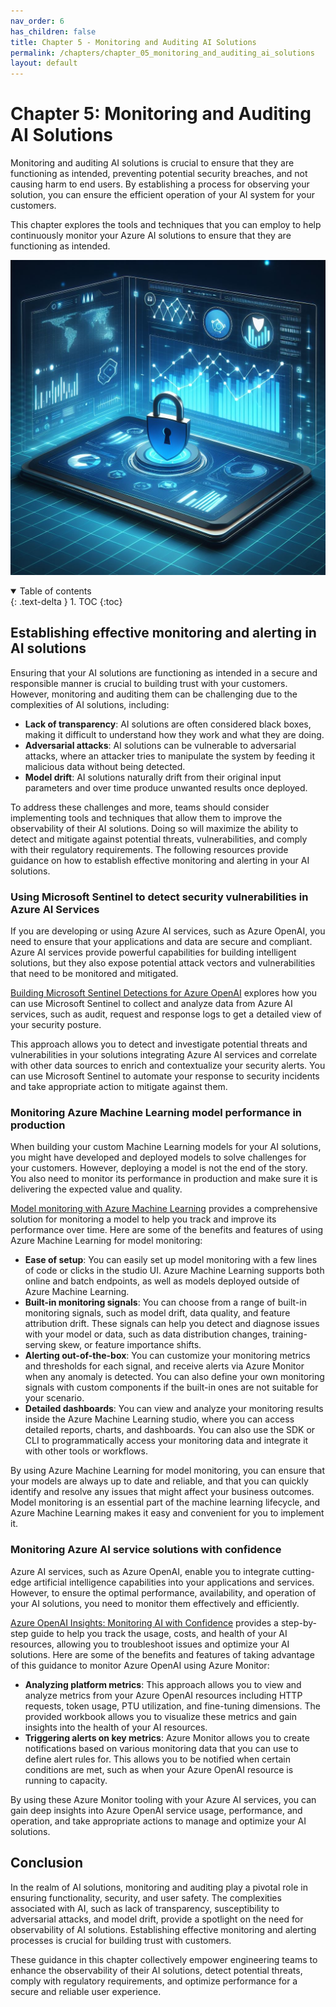 ```yaml
---
nav_order: 6
has_children: false
title: Chapter 5 - Monitoring and Auditing AI Solutions
permalink: /chapters/chapter_05_monitoring_and_auditing_ai_solutions
layout: default
---
```


# Chapter 5: Monitoring and Auditing AI Solutions

Monitoring and auditing AI solutions is crucial to ensure that they are functioning as intended, preventing potential security breaches, and not causing harm to end users. By establishing a process for observing your solution, you can ensure the efficient operation of your AI system for your customers.

This chapter explores the tools and techniques that you can employ to help continuously monitor your Azure AI solutions to ensure that they are functioning as intended.

![Monitoring and Auditing AI Solutions](../media/chapter_05.jpg)

<details open markdown="block">
  <summary>
    Table of contents
  </summary>
  {: .text-delta }
1. TOC
{:toc}
</details>

## Establishing effective monitoring and alerting in AI solutions

Ensuring that your AI solutions are functioning as intended in a secure and responsible manner is crucial to building trust with your customers. However, monitoring and auditing them can be challenging due to the complexities of AI solutions, including:

- **Lack of transparency**: AI solutions are often considered black boxes, making it difficult to understand how they work and what they are doing.
- **Adversarial attacks**: AI solutions can be vulnerable to adversarial attacks, where an attacker tries to manipulate the system by feeding it malicious data without being detected.
- **Model drift**: AI solutions naturally drift from their original input parameters and over time produce unwanted results once deployed.

To address these challenges and more, teams should consider implementing tools and techniques that allow them to improve the observability of their AI solutions. Doing so will maximize the ability to detect and mitigate against potential threats, vulnerabilities, and comply with their regulatory requirements. The following resources provide guidance on how to establish effective monitoring and alerting in your AI solutions.

### Using Microsoft Sentinel to detect security vulnerabilities in Azure AI Services

If you are developing or using Azure AI services, such as Azure OpenAI, you need to ensure that your applications and data are secure and compliant. Azure AI services provide powerful capabilities for building intelligent solutions, but they also expose potential attack vectors and vulnerabilities that need to be monitored and mitigated.

[Building Microsoft Sentinel Detections for Azure OpenAI](https://rodtrent.substack.com/p/building-microsoft-sentinel-detection) explores how you can use Microsoft Sentinel to collect and analyze data from Azure AI services, such as audit, request and response logs to get a detailed view of your security posture.

This approach allows you to detect and investigate potential threats and vulnerabilities in your solutions integrating Azure AI services and correlate with other data sources to enrich and contextualize your security alerts. You can use Microsoft Sentinel to automate your response to security incidents and take appropriate action to mitigate against them.

### Monitoring Azure Machine Learning model performance in production

When building your custom Machine Learning models for your AI solutions, you might have developed and deployed models to solve challenges for your customers. However, deploying a model is not the end of the story. You also need to monitor its performance in production and make sure it is delivering the expected value and quality.

[Model monitoring with Azure Machine Learning](https://learn.microsoft.com/en-us/azure/machine-learning/concept-model-monitoring?view=azureml-api-2) provides a comprehensive solution for monitoring a model to help you track and improve its performance over time. Here are some of the benefits and features of using Azure Machine Learning for model monitoring:

- **Ease of setup**: You can easily set up model monitoring with a few lines of code or clicks in the studio UI. Azure Machine Learning supports both online and batch endpoints, as well as models deployed outside of Azure Machine Learning.
- **Built-in monitoring signals**: You can choose from a range of built-in monitoring signals, such as model drift, data quality, and feature attribution drift. These signals can help you detect and diagnose issues with your model or data, such as data distribution changes, training-serving skew, or feature importance shifts.
- **Alerting out-of-the-box**: You can customize your monitoring metrics and thresholds for each signal, and receive alerts via Azure Monitor when any anomaly is detected. You can also define your own monitoring signals with custom components if the built-in ones are not suitable for your scenario.
- **Detailed dashboards**: You can view and analyze your monitoring results inside the Azure Machine Learning studio, where you can access detailed reports, charts, and dashboards. You can also use the SDK or CLI to programmatically access your monitoring data and integrate it with other tools or workflows.

By using Azure Machine Learning for model monitoring, you can ensure that your models are always up to date and reliable, and that you can quickly identify and resolve any issues that might affect your business outcomes. Model monitoring is an essential part of the machine learning lifecycle, and Azure Machine Learning makes it easy and convenient for you to implement it.

### Monitoring Azure AI service solutions with confidence

Azure AI services, such as Azure OpenAI, enable you to integrate cutting-edge artificial intelligence capabilities into your applications and services. However, to ensure the optimal performance, availability, and operation of your AI solutions, you need to monitor them effectively and efficiently.

[Azure OpenAI Insights: Monitoring AI with Confidence](https://techcommunity.microsoft.com/t5/fasttrack-for-azure/azure-openai-insights-monitoring-ai-with-confidence/ba-p/4026850) provides a step-by-step guide to help you track the usage, costs, and health of your AI resources, allowing you to troubleshoot issues and optimize your AI solutions. Here are some of the benefits and features of taking advantage of this guidance to monitor Azure OpenAI using Azure Monitor:

- **Analyzing platform metrics**: This approach allows you to view and analyze metrics from your Azure OpenAI resources including HTTP requests, token usage, PTU utilization, and fine-tuning dimensions. The provided workbook allows you to visualize these metrics and gain insights into the health of your AI resources.
- **Triggering alerts on key metrics**: Azure Monitor allows you to create notifications based on various monitoring data that you can use to define alert rules for. This allows you to be notified when certain conditions are met, such as when your Azure OpenAI resource is running to capacity.

By using these Azure Monitor tooling with your Azure AI services, you can gain deep insights into Azure OpenAI service usage, performance, and operation, and take appropriate actions to manage and optimize your AI solutions.

## Conclusion

In the realm of AI solutions, monitoring and auditing play a pivotal role in ensuring functionality, security, and user safety. The complexities associated with AI, such as lack of transparency, susceptibility to adversarial attacks, and model drift, provide a spotlight on the need for observability of AI solutions. Establishing effective monitoring and alerting processes is crucial for building trust with customers.

These guidance in this chapter collectively empower engineering teams to enhance the observability of their AI solutions, detect potential threats, comply with regulatory requirements, and optimize performance for a secure and reliable user experience.
